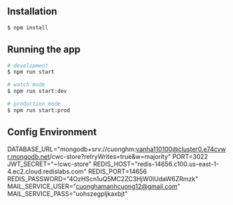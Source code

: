 ## Installation

```bash
$ npm install
```

## Running the app

```bash
# development
$ npm run start

# watch mode
$ npm run start:dev

# production mode
$ npm run start:prod
```

## Config Environment

DATABASE_URL="mongodb+srv://cuonghm:vanha110100@cluster0.e74cvwr.mongodb.net/cwc-store?retryWrites=true&w=majority"
PORT=3022
JWT_SECRET="~!cwc-store"
REDIS_HOST="redis-14656.c100.us-east-1-4.ec2.cloud.redislabs.com"
REDIS_PORT=14656
REDIS_PASSWORD="4OzHScn1uQ5MC2ZC3HjW0IUdaW6ZRmzk"
MAIL_SERVICE_USER="cuonghamanhcuong12@gmail.com"
MAIL_SERVICE_PASS="uohszegpljkaxbjt"

